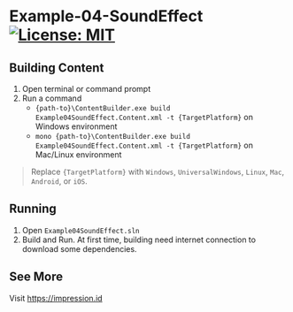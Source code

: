 # Example-04-SoundEffect [![License: MIT](https://img.shields.io/badge/License-MIT-yellow.svg)](https://opensource.org/licenses/MIT)

## Building Content
1. Open terminal or command prompt
2. Run a command
   *  <code>{path-to}\ContentBuilder.exe build Example04SoundEffect.Content.xml -t {TargetPlatform}</code> on Windows environment
   *  <code>mono {path-to}\ContentBuilder.exe build Example04SoundEffect.Content.xml -t {TargetPlatform}</code> on Mac/Linux environment

>  Replace <code>{TargetPlatform}</code> with <code>Windows</code>, <code>UniversalWindows</code>, <code>Linux</code>, <code>Mac</code>, <code>Android</code>, or <code>iOS</code>.

## Running
1. Open <code>Example04SoundEffect.sln</code>
3. Build and Run. At first time, building need internet connection to download some dependencies.

## See More
Visit https://impression.id
